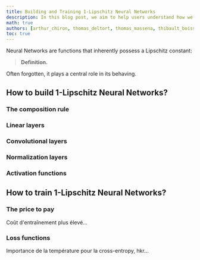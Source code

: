 ```yaml
---
title: Building and Training 1-Lipschitz Neural Networks
description: In this blog post, we aim to help users understand how we can effectively build 1-Lipschitz Neural Networks and how we can train them efficiently.
math: true
authors: [arthur_chiron, thomas_deltort, thomas_massena, thibault_boissin]
toc: true
---
```


Neural Networks are functions that inherently possess a Lipschitz constant:

> __Definition.__ 

Often forgotten, it plays a central role in its behaving. 

## How to build 1-Lipschitz Neural Networks?

### The composition rule

### Linear layers

### Convolutional layers

### Normalization layers

### Activation functions

## How to train 1-Lipschitz Neural Networks?

### The price to pay

Coût d'entraînement plus élevé...

### Loss functions

Importance de la température pour la cross-entropy, hkr...
